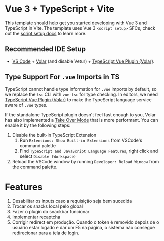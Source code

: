 # Vue 3 + TypeScript + Vite

This template should help get you started developing with Vue 3 and TypeScript
in Vite. The template uses Vue 3 `<script setup>` SFCs, check out the
[script setup docs](https://v3.vuejs.org/api/sfc-script-setup.html#sfc-script-setup)
to learn more.

## Recommended IDE Setup

- [VS Code](https://code.visualstudio.com/) +
  [Volar](https://marketplace.visualstudio.com/items?itemName=Vue.volar) (and
  disable Vetur) +
  [TypeScript Vue Plugin (Volar)](https://marketplace.visualstudio.com/items?itemName=Vue.vscode-typescript-vue-plugin).

## Type Support For `.vue` Imports in TS

TypeScript cannot handle type information for `.vue` imports by default, so we
replace the `tsc` CLI with `vue-tsc` for type checking. In editors, we need
[TypeScript Vue Plugin (Volar)](https://marketplace.visualstudio.com/items?itemName=Vue.vscode-typescript-vue-plugin)
to make the TypeScript language service aware of `.vue` types.

If the standalone TypeScript plugin doesn't feel fast enough to you, Volar has
also implemented a
[Take Over Mode](https://github.com/johnsoncodehk/volar/discussions/471#discussioncomment-1361669)
that is more performant. You can enable it by the following steps:

1. Disable the built-in TypeScript Extension
   1. Run `Extensions: Show Built-in Extensions` from VSCode's command palette
   2. Find `TypeScript and JavaScript Language Features`, right click and select
      `Disable (Workspace)`
2. Reload the VSCode window by running `Developer: Reload Window` from the
   command palette.

# Features

1. Desabilitar os inputs caso a requisição seja bem sucedida
2. Trocar os snacks local pelo global
3. Fazer o plugin do snackbar funcionar
4. Implementar recaptcha
5. Corrigir redirect em produção. Quando o token é removido depois de o usuário estar logado e dar um F5 na página, o sistema não consegue redirecionar para a tela de login.
